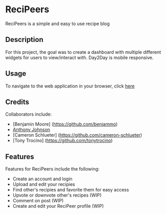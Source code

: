 # ReciPeers

ReciPeers is a simple and easy to use recipe blog

## Description

For this project, the goal was to create a dashboard with multiple different widgets for users to view/interact with. Day2Day is mobile responsive.

## Usage

To navigate to the web application in your browser, click [here](https://recipeers.herokuapp.com/)

## Credits

Collaborators include:
- [Benjamin Moore] (https://github.com/benjammo)
- [Anthony Johnson](https://github.com/AnthonyJohnson101)
- [Cameron Schlueter] (https://github.com/cameron-schlueter)
- [Tony Trocino] (https://github.com/tonytrocino)


## Features

Features for ReciPeers include the following:

- Create an account and login
- Upload and edit your recipies
- Find other's recipies and favorite them for easy access
- Upvote or downvote other's recipes (WIP)
- Comment on post (WIP)
- Create and edit your ReciPeer profile (WIP)
